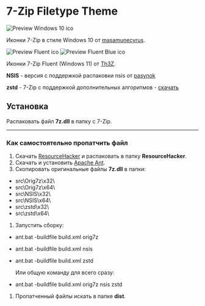 # 7-Zip Filetype Theme

![Preview Windows 10 ico](https://github.com/Mr4Mike4/7-Zip-Filetype-Theme/raw/master/theme_windows_10/info/preview_big.png)

Иконки 7-Zip в стиле Windows 10 от [masamunecyrus](https://www.deviantart.com/masamunecyrus).

![Preview Fluent ico](https://github.com/Mr4Mike4/7-Zip-Filetype-Theme/raw/master/theme_fluent/info/preview.jpg) ![Preview Fluent Blue ico](https://github.com/Mr4Mike4/7-Zip-Filetype-Theme/raw/master/theme_fluent_blue/info/preview.jpg)

Иконки 7-Zip Fluent (Windows 11) от [Th3Z](https://www.deviantart.com/th3z).

**NSIS** - версия с поддержкой распаковки nsis от [pasynok]()

**zstd** - 7-Zip с поддержкой дополнительных алгоритмов - [скачать](https://github.com/mcmilk/7-Zip-zstd)

## Установка

Распаковать файл **7z.dll** в папку с 7-Zip.

------

### Как самостоятельно пропатчить файл

1. Скачать [ResourceHacker](http://www.angusj.com/resourcehacker/) и распаковать в папку **ResourceHacker**.
1. Скачать и установить [Apache Ant](https://ant.apache.org/).
1. Скопировать оригинальные файлы **7z.dll** в папки:

- src\Orig7z\x32\
- src\Orig7z\x64\
- src\NSIS\x32\
- src\NSIS\x64\
- src\zstd\x32\
- src\zstd\x64\

1. Запустить сборку:

- ant.bat -buildfile build.xml orig7z
- ant.bat -buildfile build.xml nsis
- ant.bat -buildfile build.xml zstd

  Или общую команду для всего сразу:
- ant.bat -buildfile build.xml orig7z nsis zstd

1. Пропатченный файлы искать в папке **dist**.
